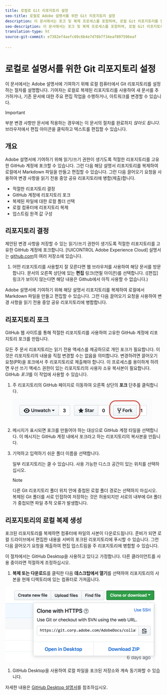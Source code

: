 ```yaml
---
title: 로컬로 Git 리포지토리 설정
seo-title: 로컬로 Adobe 설명서를 위한 Git 리포지토리 설정
description: 이 문서에서는 포크 및 복제 프로세스를 포함하여, 로컬 Git 리포지토리를 만들고 Adobe 설명서에 기여하는 지침을 제공합니다.
seo-description: 이 문서에서는 포크 및 복제 프로세스를 포함하여, 로컬 Git 리포지토리를 만들고 Adobe 설명서에 기여하는 지침을 제공합니다.
translation-type: ht
source-git-commit: e7382ef4aefc69c6b4e7d78b7f34eaf897596eaf

---
```



# 로컬로 설명서를 위한 Git 리포지토리 설정

이 문서에서는 Adobe 설명서에 기여하기 위해 로컬 컴퓨터에서 Git 리포지토리를 설정하는 절차를 설명합니다. 기여자는 로컬로 복제된 리포지토리를 사용하여 새 문서를 추가하거나, 기존 문서에 대한 주요 편집 작업을 수행하거나, 아트워크를 변경할 수 있습니다.

> [!IMPORTANT]
> 부분 변경 사항만 문서에 적용하는 경우에는 이 문서의 절차를 완료하지 *않아도 됩니다*. 브라우저에서 편집 아이콘을 클릭하고 텍스트를 편집할 수 있습니다.

## 개요

Adobe 설명서에 기여하기 위해 읽기/쓰기 권한이 생기도록 적절한 리포지토리를 고유한 GitHub 계정에 포크할 수 있습니다. 그런 다음 해당 설명서 리포지토리를 복제하여 로컬에서 Markdown 파일을 만들고 편집할 수 있습니다. 그런 다음 끌어오기 요청을 사용하여 변경 사항을 읽기 전용 중앙 공유 리포지토리에 병합(제출)합니다.

* 적절한 리포지토리 결정
* GitHub 계정에 리포지토리 포크
* 복제된 파일에 대한 로컬 폴더 선택
* 로컬 컴퓨터에 리포지토리 복제
* 업스트림 원격 값 구성

## 리포지토리 결정

제안된 변경 사항을 저장할 수 있는 읽기/쓰기 권한이 생기도록 적절한 리포지토리를 고유한 GitHub 계정에 포크합니다. [!UICONTROL Adobe Experience Cloud] 설명서는 [github.com](https://www.github.com/adobedocs)의 여러 저장소에 있습니다.

1. 어떤 리포지토리를 사용할지 잘 모른다면 웹 브라우저를 사용하여 해당 문서를 방문합니다. 문서의 오른쪽 상단에 있는 **편집** 링크(연필 아이콘)를 선택합니다. ([편집] 링크가 보이지 않는다면 해당 내용은 Github에서 아직 사용할 수 없습니다.)

Adobe 설명서에 기여하기 위해 해당 설명서 리포지토리를 복제하여 로컬에서 Markdown 파일을 만들고 편집할 수 있습니다. 그런 다음 끌어오기 요청을 사용하여 변경 사항을 읽기 전용 중앙 공유 리포지토리에 병합합니다.

<!---
![GitHub Triangle](/assets/git-and-github-initial-setup.png)

If you're new to GitHub, watch the following video for a conceptual overview of the forking and cloning process:

>[!VIDEO https://channel9.msdn.com/Blogs/CoolMoose/Git-Repository-Setup/player]
-->

## 리포지토리 포크

GitHub 웹 사이트를 통해 적절한 리포지토리를 사용하여 고유한 GitHub 계정에 리포지토리 포크를 만듭니다.

모든 주 문서 리포지토리는 읽기 전용 액세스를 제공하므로 개인 포크가 필요합니다. 이것은 리포지토리의 내용을 직접 변경할 수는 없음을 의미합니다. 변경하려면 끌어오기 요청(PR)을 포크에서 주 리포지토리로 제출해야 합니다. 이 프로세스를 용이하게 하려면 우선 쓰기 액세스 권한이 있는 리포지토리의 사용자 소유 복사본이 필요합니다. GitHub *포크*를 이 작업에 사용할 수 있습니다.

1. 주 리포지토리의 GitHub 페이지로 이동하여 오른쪽 상단의 **포크** 단추를 클릭합니다.

   ![GitHub 포크](assets/fork-simple.png)

1. 메시지가 표시되면 포크를 만들어야 하는 대상으로 GitHub 계정 타일을 선택합니다. 이 메시지는 GitHub 계정 내에서 포크라고 하는 리포지토리의 복사본을 만듭니다.

1. 기억하고 입력하기 쉬운 폴더 이름을 선택합니다.

   일부 리포지토리는 클 수 있습니다. 사용 가능한 디스크 공간이 있는 위치를 선택하십시오.

   > [!NOTE]
   > 다른 Git 리포지토리 폴더 위치 안에 중첩된 로컬 폴더 경로는 선택하지 마십시오. 복제된 Git 폴더를 서로 인접하여 저장하는 것은 허용되지만 서로의 내부에 Git 폴더가 중첩되면 파일 추적 오류가 발생합니다.

## 리포지토리의 로컬 복제 생성

포크된 리포지토리를 복제하면 컴퓨터에 파일의 사본이 다운로드됩니다. 준비가 되면 로컬 드라이브에서 편집한 내용을 서버의 포크된 리포지토리에 푸시할 수 있습니다. 그런 다음 끌어오기 요청을 제출하여 편집 업스트림을 주 리포지토리에 병합할 수 있습니다.

이 절차에서는 GitHub Desktop을 사용하고 있다고 가정합니다. 다른 클라이언트를 사용 중이라면 적절하게 조정하십시오.

1. **복제 또는 다운로드**를 클릭한 다음 **데스크탑에서 열기**를 선택하여 리포지토리의 사본을 현재 디렉토리에 있는 컴퓨터로 가져옵니다.

![리포지토리 복제](assets/clone-pulldown.png)

1. GitHub Desktop을 사용하여 로컬 파일을 포크된 저장소와 계속 동기화할 수 있습니다.

자세한 내용은 [GitHub Desktop 설명서](https://help.github.com/desktop/)를 참조하십시오.
